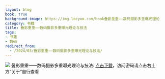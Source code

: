 ```yaml
---
layout: blog
book: true
background-image: https://img.locyoo.com/book叠影重重——数码摄影多重曝光理论与技法.jpg
category: 书籍
title: 叠影重重——数码摄影多重曝光理论与技法
tags:
- 书籍
- 数码
redirect_from:
  - /2024/03/叠影重重——数码摄影多重曝光理论与技法/
---
```

![](https://img.locyoo.com/book叠影重重——数码摄影多重曝光理论与技法.jpg)
叠影重重——数码摄影多重曝光理论与技法: <a name = "ref1" href="https://url18.ctfile.com/f/50983618-1043592127-d5c172?p=3619">点击下载</a>，访问密码请点击右上方“关于”自行查看